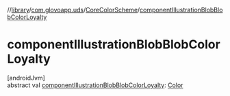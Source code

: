 //[library](../../../index.md)/[com.glovoapp.uds](../index.md)/[CoreColorScheme](index.md)/[componentIllustrationBlobBlobColorLoyalty](component-illustration-blob-blob-color-loyalty.md)

# componentIllustrationBlobBlobColorLoyalty

[androidJvm]\
abstract val [componentIllustrationBlobBlobColorLoyalty](component-illustration-blob-blob-color-loyalty.md): [Color](https://developer.android.com/reference/kotlin/androidx/compose/ui/graphics/Color.html)
